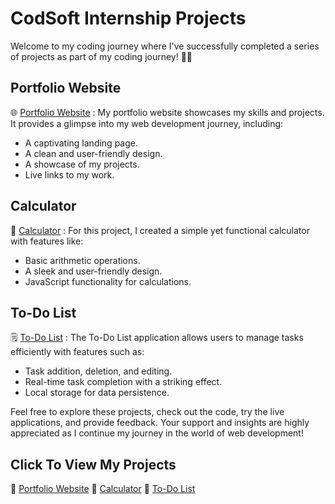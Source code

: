 # CodSoft Internship Projects

Welcome to my coding journey where I've successfully completed a series of projects as part of my coding journey! 👩‍💻

## Portfolio Website
🌐 [Portfolio Website](https://bhadrinath-p-s.github.io/CodSoft-Internship/CodSoft_Task01_Portfolio%20Website/Portfolio.html) :
My portfolio website showcases my skills and projects. It provides a glimpse into my web development journey, including:
- A captivating landing page.
- A clean and user-friendly design.
- A showcase of my projects.
- Live links to my work.

## Calculator
🧮 [Calculator](https://bhadrinath-p-s.github.io/CodSoft-Internship/CodSoft_Task02_Calculator/Calculator.html) :
For this project, I created a simple yet functional calculator with features like:
- Basic arithmetic operations.
- A sleek and user-friendly design.
- JavaScript functionality for calculations.

## To-Do List
🗒 [To-Do List](https://bhadrinath-p-s.github.io/CodSoft-Internship/CodSoft_Task03_To-Do-List/ToDoList.html) :
The To-Do List application allows users to manage tasks efficiently with features such as:
- Task addition, deletion, and editing.
- Real-time task completion with a striking effect.
- Local storage for data persistence.

Feel free to explore these projects, check out the code, try the live applications, and provide feedback. Your support and insights are highly appreciated as I continue my journey in the world of web development!

## Click To View My Projects

🔗 [Portfolio Website](https://bhadrinath-p-s.github.io/CodSoft-Internship/CodSoft_Task01_Portfolio%20Website/Portfolio.html)
🔗 [Calculator](https://bhadrinath-p-s.github.io/CodSoft-Internship/CodSoft_Task02_Calculator/Calculator.html)
🔗 [To-Do List](https://bhadrinath-p-s.github.io/CodSoft-Internship/CodSoft_Task03_To-Do-List/ToDoList.html)
